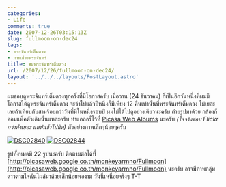 ```yaml
---
categories:
- Life
comments: true
date: 2007-12-26T03:15:13Z
slug: fullmoon-on-dec24
tags:
- พระจันทร์เต็มดวง
- ภาพภ่ายพระจันทร์
title: ชมพระจันทร์เต็มดวง
url: /2007/12/26/fullmoon-on-dec24/
layout: '../../../layouts/PostLayout.astro'
---
```


ผมชอบดูพระจันทร์เต็มดวงทุกครั้งที่มีโอกาสครับ เมื่อวาน (24 ธันวาคม) ก็เป็นอีกวันหนึ่งที่ผมมีโอกาสได้ดูพระจันทร์เต็มดวง จะว่าไปแล้วปีหนึ่งก็มีเพียง 12 คืนเท่านั้นที่พระจันทร์เต็มดวง ไม่เยอะเลยถ้าเทียบกับสามร้อยกว่าวันที่มีในหนึ่งรอบปี ผมไม่ได้ไปดูอย่างเดียวนะครับ ถ่ายรูปมาด้วย กล้องก็คอมแพ็คตัวเดิมนั่นแหละครับ ทำแกลอรี่ไว้ที่ [Picasa Web Albums](http://picasaweb.google.co.th/monkeyarmno/Fullmoon) นะครับ _(ใจจริงชอบ Flickr กว่าตั้งเยอะ แต่มันช้าไปนิด)_ ตัวอย่างภาพเล็กๆน้อยๆครับ



[![DSC02840](https://armno.in.th/wp-content/uploads/2007/12/dsc02840-thumb.jpg)](https://armno.in.th/wp-content/uploads/2007/12/dsc02840.jpg) [![DSC02844](https://armno.in.th/wp-content/uploads/2007/12/dsc02844-thumb.jpg)](https://armno.in.th/wp-content/uploads/2007/12/dsc02844.jpg)



รูปทั้งหมดมี 22 รูปนะครับ ติดตามต่อได้ที่ [http://picasaweb.google.co.th/monkeyarmno/Fullmoon](http://picasaweb.google.co.th/monkeyarmno/Fullmoon) นะครับ อาจมีภาพกลุ่มดาวตามใจฉันโผล่มาด้วยเล็กน้อยพองาม วันนี้เหนื่อยจริงๆ T-T
